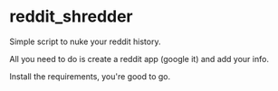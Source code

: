 # reddit_shredder

Simple script to nuke your reddit history.

All you need to do is create a reddit app (google it) and add your info.

Install the requirements, you're good to go. 
